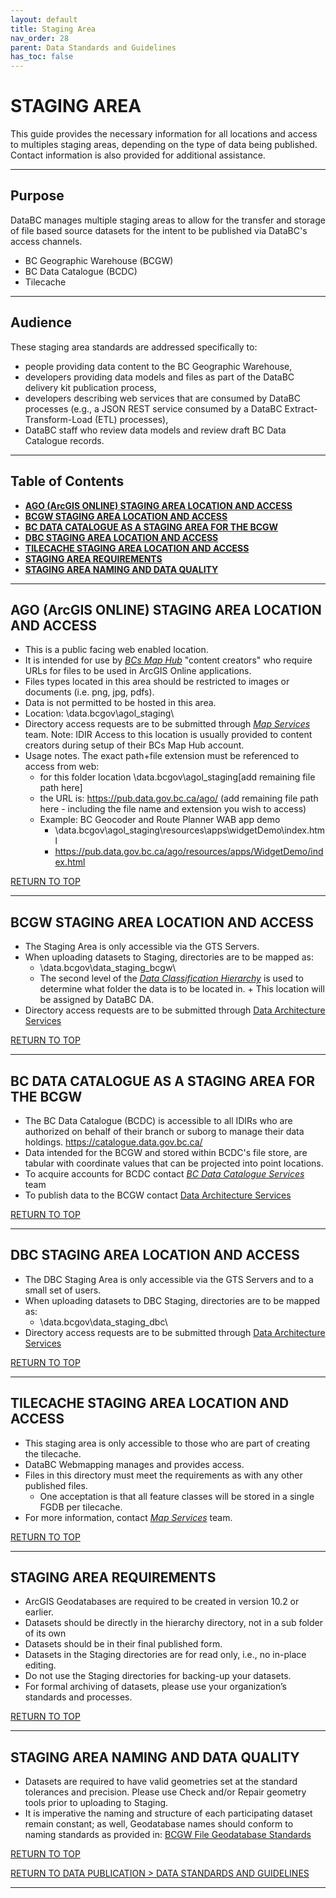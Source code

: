 ```yaml
---
layout: default
title: Staging Area
nav_order: 28
parent: Data Standards and Guidelines
has_toc: false
---
```


# STAGING AREA

This guide provides the necessary information for all locations and access to multiples staging areas, depending on the type of data being published.  Contact information is also provided for additional assistance.

-----------------------

## Purpose

DataBC manages multiple staging areas to allow for the transfer and storage of file based source datasets for the intent to be published via DataBC's access channels.

+ BC Geographic Warehouse (BCGW)
+ BC Data Catalogue (BCDC)
+ Tilecache

-----------------------

## Audience

These staging area standards are addressed specifically to:

+ people providing data content to the BC Geographic Warehouse,
+ developers providing data models and files as part of the DataBC delivery kit publication process,
+ developers describing web services that are consumed by DataBC processes (e.g., a JSON REST service consumed by a DataBC Extract-Transform-Load (ETL) processes),
+ DataBC staff who review data models and review draft BC Data Catalogue records.

-----------------------

## Table of Contents
+ [**AGO (ArcGIS ONLINE) STAGING AREA LOCATION AND ACCESS**](#ago-arcgis-online-staging-area-location-and-access)
+ [**BCGW STAGING AREA LOCATION AND ACCESS**](#bcgw-staging-area-location-and-access)
+ [**BC DATA CATALOGUE AS A STAGING AREA FOR THE BCGW**](#bc-data-catalogue-as-a-staging-area-for-the-bcgw)
+ [**DBC STAGING AREA LOCATION AND ACCESS**](#dbc-staging-area-location-and-access)
+ [**TILECACHE STAGING AREA LOCATION AND ACCESS**](#tilecache-staging-area-location-and-access)
+ [**STAGING AREA REQUIREMENTS**](#staging-area-requirements)
+ [**STAGING AREA NAMING AND DATA QUALITY**](#staging-area-naming-and-data-quality)

-----------------------

## AGO (ArcGIS ONLINE) STAGING AREA LOCATION AND ACCESS

+ This is a public facing web enabled location.
+ It is intended for use by [_BCs Map Hub_](https://governmentofbc.maps.arcgis.com/home/index.html) "content creators" who require URLs for files to be used in ArcGIS Online applications.
+ Files types located in this area should be restricted to images or documents (i.e. png, jpg, pdfs).
+ Data is not permitted to be hosted in this area.
+ Location: \\data.bcgov\agol_staging\
+ Directory access requests are to be submitted through [_Map Services_](faq.md#map-services) team.  Note: IDIR Access to this location is usually provided to content creators during setup of their BCs Map Hub account.
+ Usage notes.  The exact path+file extension must be referenced to access from web:
   + for this folder location \\data.bcgov\agol_staging\[add remaining file path here]
   + the URL is: https://pub.data.gov.bc.ca/ago/ (add remaining file path here - including the file name and extension you wish to access)
   + Example:  BC Geocoder and Route Planner WAB app demo
      + \\data.bcgov\agol_staging\resources\apps\widgetDemo\index.html
      + https://pub.data.gov.bc.ca/ago/resources/apps/WidgetDemo/index.html
  
[RETURN TO TOP][1] 

-----------------------------------------------------------

## BCGW STAGING AREA LOCATION AND ACCESS

+ The Staging Area is only accessible via the GTS Servers.
+ When uploading datasets to Staging, directories are to be mapped as:
   + \\data.bcgov\data_staging_bcgw\
   + The second level of the [_Data Classification Hierarchy_](dsg_data_classification_hierarchy.md) is used to determine what folder the data is to be located in. 
         + This location will be assigned by DataBC DA.
+ Directory access requests are to be submitted through [Data Architecture Services](mailto:DataBC.DA@gov.bc.ca)

[RETURN TO TOP][1] 

-----------------------------------------------------------

## BC DATA CATALOGUE AS A STAGING AREA FOR THE BCGW

+  The BC Data Catalogue (BCDC) is accessible to all IDIRs who are authorized on behalf of their branch or suborg to manage their data holdings.
  https://catalogue.data.gov.bc.ca/
+ Data intended for the BCGW and stored within BCDC's file store, are tabular with coordinate values that can be projected into point locations.
+ To acquire accounts for BCDC contact [_BC Data Catalogue Services_](faq.md#bc-data-catalogue-services) team
+ To publish data to the BCGW contact [Data Architecture Services](mailto:DataBC.DA@gov.bc.ca)

[RETURN TO TOP][1] 

-----------------------------------------------------------

## DBC STAGING AREA LOCATION AND ACCESS

+ The DBC Staging Area is only accessible via the GTS Servers and to a small set of users.
+ When uploading datasets to DBC Staging, directories are to be mapped as:
   + \\data.bcgov\data_staging_dbc\
+ Directory access requests are to be submitted through [Data Architecture Services](mailto:DataBC.DA@gov.bc.ca)

[RETURN TO TOP][1] 

-----------------------------------------------------------

## TILECACHE STAGING AREA LOCATION AND ACCESS

+ This staging area is only accessible to those who are part of creating the tilecache.
+ DataBC Webmapping manages and provides access.
+ Files in this directory must meet the requirements as with any other published files.
   + One acceptation is that all feature classes will be stored in a single FGDB per tilecache.
+ For more information, contact [_Map Services_](faq.md#map-services) team.

[RETURN TO TOP][1] 

-----------------------------------------------------------

## STAGING AREA REQUIREMENTS

+ ArcGIS Geodatabases are required to be created in version 10.2 or earlier.
+ Datasets should be directly in the hierarchy directory, not in a sub folder of its own
+ Datasets should be in their final published form.
+ Datasets in the Staging directories are for read only, i.e., no in-place editing.
+ Do not use the Staging directories for backing-up your datasets. 
+ For formal archiving of datasets, please use your organization’s standards and processes.

[RETURN TO TOP][1] 

-----------------------------------------------------------

## STAGING AREA NAMING AND DATA QUALITY

+ Datasets are required to have valid geometries set at the standard tolerances and precision. Please use Check and/or Repair geometry tools prior to uploading to Staging.
+ It is imperative the naming and structure of each participating dataset remain constant; as well, Geodatabase names should conform to naming standards as provided in:
 [BCGW File Geodatabase Standards](https://www2.gov.bc.ca/assets/gov/data/geographic/bcgw/file_geodatabase_standards.pdf)
 
[RETURN TO TOP][1] 

[RETURN TO DATA PUBLICATION > DATA STANDARDS AND GUIDELINES][2]

-------------------------------------------------------

[1]: #staging-area
[2]: ./dsg.md
